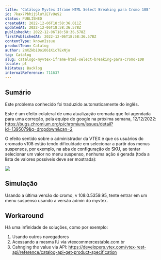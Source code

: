 ```yaml
---
title: 'Catálogo Myvtex Iframe HTML Select Breaking para Cromo 108'
id: 7kax7PbhijSluYJETvOe92
status: PUBLISHED
createdAt: 2022-12-06T18:58:36.011Z
updatedAt: 2022-12-06T18:58:36.578Z
publishedAt: 2022-12-06T18:58:36.578Z
firstPublishedAt: 2022-12-06T18:58:36.578Z
contentType: knownIssue
productTeam: Catalog
author: 2mXZkbi0oi061KicTExNjo
tag: Catalog
slug: catalogo-myvtex-iframe-html-select-breaking-para-cromo-108
locale: pt
kiStatus: Backlog
internalReference: 711637
---
```


## Sumário

<div class="alert alert-info">
  <p>Este problema conhecido foi traduzido automaticamente do inglês.</p>
</div>



Este é um efeito colateral de uma atualização cromada que foi agendada para uma correção, pela equipe do google na próxima semana, 12/12/2022: https://bugs.chromium.org/p/chromium/issues/detail?id=1395079&q=dropdown&can=2

O efeito sentido sobre o administrador da VTEX é que os usuários do cromado v108 estão tendo dificuldade em selecionar a partir dos menus suspensos, por exemplo, na aba de configuração do SKU, ao tentar selecionar um valor no menu suspenso, nenhuma ação é gerada (toda a lista de valores possíveis deve ser mostrada):

 ![](https://vtexhelp.zendesk.com/attachments/token/JvqH3KkI0sgflVmKG3IOCfHa1/?name=image.png)




##

## Simulação


Usando a última versão do cromo, v 108.0.5359.95, tente entrar em um menu suspenso usando a versão admin do myvtex.


##

## Workaround


Há uma infinidade de soluções, como por exemplo:

1) Usando outros navegadores
2) Acessando a mesma IU via vtexcommercestable.com.br
3) Cahnging the value via API: https://developers.vtex.com/vtex-rest-api/reference/catalog-api-get-product-specification

